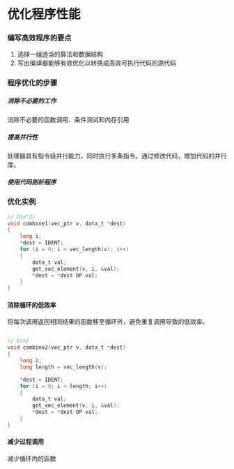 # 优化程序性能

### 编写高效程序的要点

1. 选择一组适当的算法和数据结构
2. 写出编译器能够有效优化以转换成高效可执行代码的源代码

### 程序优化的步骤

##### 消除不必要的工作

消除不必要的函数调用、条件测试和内存引用

##### 提高并行性

处理器具有指令级并行能力，同时执行多条指令。通过修改代码，增加代码的并行度。

##### 使用代码剖析程序

### 优化实例

```c
// O(n^2)
void combine1(vec_ptr v, data_t *dest)
{
    long i;
    *dest = IDENT;
    for (i = 0; i < vec_length(v); i++)
    {
        data_t val;
        get_vec_element(v, i, &val);
        *dest = *dest OP val;
    }
}
```

#### 消除循环的低效率

将每次调用返回相同结果的函数移至循环外，避免重复调用导致的低效率。

```c

// O(n)
void combine2(vec_ptr v, data_t *dest)
{
    long i;
    long length = vec_length(v);

    *dest = IDENT;
    for (i = 0; i < length; i++)
    {
        data_t val;
        get_vec_element(v, i, &val);
        *dest = *dest OP val;
    }
}
```

#### 减少过程调用

减少循环内的函数



